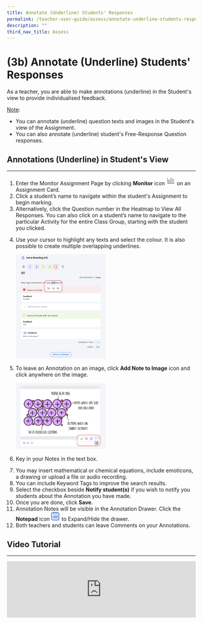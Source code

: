 ```yaml
---
title: Annotate (Underline) Students' Responses
permalink: /teacher-user-guide/assess/annotate-underline-students-responses/
description: ""
third_nav_title: Assess
---
```

<h1 id="-3b-annotate-underline-students-responses">(3b) Annotate (Underline)  Students' Responses</h1>
<p>As a teacher, you are able to make annotations (underline) in the Student's view to provide individualised feedback.</p>
<p><u>Note</u>:</p>
<ul>
<li>You can annotate (underline) question texts and images in the Student's view of the Assignment.</li>
<li>You can also annotate (underline) student's Free-Response Question responses.</li>
</ul>
<h2 id="-annotations-underline-in-student-s-view-">Annotations (Underline) in Student's View</h2>
<hr>
<ol>
<li>Enter the Monitor Assignment Page by clicking <strong>Monitor</strong> icon <img style="width:1.5rem; display: inline;" src="/images/Icons/Monitor.svg"> on an Assignment Card.</li>
<li>Click a student’s name to navigate within the student's Assignment to begin marking. </li>
<li>Alternatively, click the Question number in the Heatmap to View All Responses. You can also click on a student’s name to navigate to the particular Activity for the entire Class Group, starting with the student you clicked.</li>
<li><p>Use your cursor to highlight any texts and select the colour. It is also possible to create multiple overlapping underlines.</p>
<p><img style="width: 50%;" src="/images/2Teacher/As-Annotation.png"></p>
</li>
<li><p>To leave an Annotation on an image, click <strong>Add Note to Image</strong> icon and click anywhere on the image.</p>
<p><img style="width: 50%;" src="/images/2Teacher/As-Annotation1.png"></p>
</li>
<li><p>Key in your Notes in the text box.</p>
</li>
<li>You may insert mathematical or chemical equations, include emoticons, a drawing or upload a file or audio recording.</li>
<li>You can include Keyword Tags to improve the search results.</li>
<li>Select the checkbox beside <strong>Notify student(s)</strong> if you wish to notify you students about the Annotation you have made.</li>
<li>Once you are done, click <strong>Save</strong>.</li>
<li>Annotation Notes will be visible in the Annotation Drawer. Click the <strong>Notepad</strong> icon <img style="width:1.5rem; display: inline;" src="/images/Icons/Note.svg"> to Expand/Hide the drawer.</li>
<li>Both teachers and students can leave Comments on your Annotations.</li>
</ol>
<h2>Video Tutorial</h2>
<hr>
<div class="bp-youtube">
<iframe allowfullscreen="" allow="accelerometer; autoplay; clipboard-write; encrypted-media; gyroscope; picture-in-picture; web-share" frameborder="0" title="SLS R19 Underline &amp; Annotate" src="https://www.youtube.com/embed/YwwtPTHk_kc" height="100%" width="100%"></iframe>
</div>